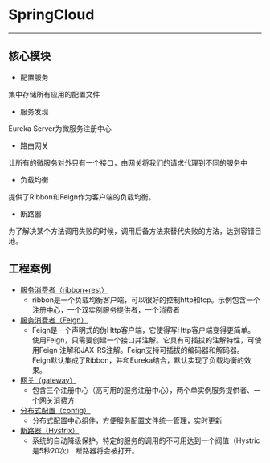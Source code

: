 # SpringCloud

---


## 核心模块

* 配置服务

集中存储所有应用的配置文件

* 服务发现

Eureka Server为微服务注册中心

* 路由网关

让所有的微服务对外只有一个接口，由网关将我们的请求代理到不同的服务中

* 负载均衡

提供了Ribbon和Feign作为客户端的负载均衡。

* 断路器

为了解决某个方法调用失败的时候，调用后备方法来替代失败的方法，达到容错目地。


## 工程案例

* [服务消费者（ribbon+rest）](consumer-ribbon)
	* ribbon是一个负载均衡客户端，可以很好的控制http和tcp。示例包含一个注册中心，一个双实例服务提供者，一个消费者
* [服务消费者（Feign）](consumer-feign)
	* Feign是一个声明式的伪Http客户端，它使得写Http客户端变得更简单。使用Feign，只需要创建一个接口并注解。它具有可插拔的注解特性，可使用Feign 注解和JAX-RS注解。Feign支持可插拔的编码器和解码器。Feign默认集成了Ribbon，并和Eureka结合，默认实现了负载均衡的效果。
* [网关（gateway）](gateway)
	* 包含三个注册中心（高可用的服务注册中心），两个单实例服务提供者、一个网关消费方
* [分布式配置（config）](config)
	* 分布式配置中心组件，方便服务配置文件统一管理，实时更新
* [断路器（Hystrix）](hystrix)
	* 系统的自动降级保护。特定的服务的调用的不可用达到一个阀值（Hystric 是5秒20次） 断路器将会被打开。

